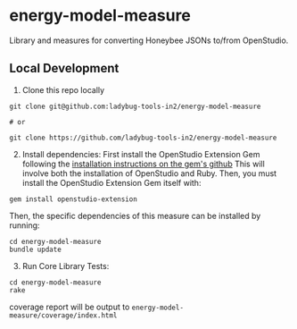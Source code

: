 # energy-model-measure

Library and measures for converting Honeybee JSONs to/from OpenStudio.


## Local Development
1. Clone this repo locally
```
git clone git@github.com:ladybug-tools-in2/energy-model-measure

# or

git clone https://github.com/ladybug-tools-in2/energy-model-measure
```

2. Install dependencies:
First install the OpenStudio Extension Gem following the
[installation instructions on the gem's github](https://github.com/NREL/openstudio-extension-gem#installation)
This will involve both the installation of OpenStudio and Ruby.
Then, you must install the OpenStudio Extension Gem itself with:
```
gem install openstudio-extension
```
Then, the specific dependencies of this measure can be installed by running:
```
cd energy-model-measure
bundle update
```

3. Run Core Library Tests:
```
cd energy-model-measure
rake
```
coverage report will be output to `energy-model-measure/coverage/index.html`
